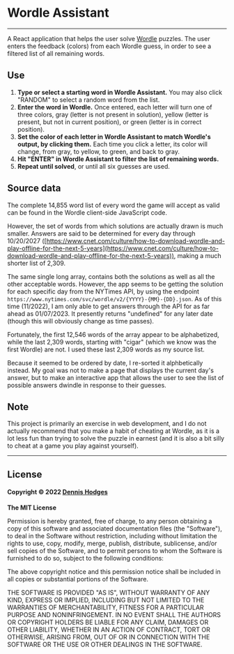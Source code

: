 # Wordle Assistant
---

A React application that helps the user solve [Wordle](https://www.nytimes.com/games/wordle/index.html) puzzles. The user enters the feedback (colors) from each Wordle guess, in order to see a filtered list of all remaining words.

## Use

1. **Type or select a starting word in Wordle Assistant.** You may also click "RANDOM" to select a random word from the list.
2. **Enter the word in Wordle.** Once entered, each letter will turn one of three colors, gray (letter is not present in solution), yellow (letter is present, but not in current position), or green (letter is in correct position).
3. **Set the color of each letter in Wordle Assistant to match Wordle's output, by clicking them.** Each time you click a letter, its color will change, from gray, to yellow, to green, and back to gray.
4. **Hit "ENTER" in Wordle Assistant to filter the list of remaining words.** 
5. **Repeat until solved**, or until all six guesses are used.

## Source data

The complete 14,855 word list of every word the game will accept as valid can be found in the Wordle client-side JavaScript code. 

However, the set of words from which solutions are actually drawn is much smaller. Answers are said to be determined for every day through 10/20/2027 ([https://www.cnet.com/culture/how-to-download-wordle-and-play-offline-for-the-next-5-years](https://www.cnet.com/culture/how-to-download-wordle-and-play-offline-for-the-next-5-years)), making a much shorter list of 2,309.

The same single long array, contains both the solutions as well as all the other acceptable words. However, the app seems to be getting the solution for each specific day from the NYTimes API, by using the endpoint `https://www.nytimes.com/svc/wordle/v2/{YYYY}-{MM}-{DD}.json`. As of this time (11/2022), I am only able to get answers through the API for as far ahead as 01/07/2023. It presently returns "undefined" for any later date (though this will obviously change as time passes). 

Fortunately, the first 12,546 words of the array appear to be alphabetized, while the last 2,309 words, starting with "cigar" (which we know was the first Wordle) are not. I used these last 2,309 words as my source list.

Because it seemed to be ordered by date, I re-sorted it alphbetically instead. My goal was not to make a page that displays the current day's answer, but to make an interactive app that allows the user to see the list of possible answers dwindle in response to their guesses.


## Note
This project is primarily an exercise in web development, and I do not actually recommend that you make a habit of cheating at Wordle, as it is a lot less fun than trying to solve the puzzle in earnest (and it is also a bit silly to cheat at a game you play against yourself).

---
## License

#### Copyright © 2022 [Dennis Hodges](https://github.com/fermentationist) 


__The MIT License__

Permission is hereby granted, free of charge, to any person obtaining a copy
of this software and associated documentation files (the "Software"), to deal
in the Software without restriction, including without limitation the rights
to use, copy, modify, merge, publish, distribute, sublicense, and/or sell
copies of the Software, and to permit persons to whom the Software is
furnished to do so, subject to the following conditions:

The above copyright notice and this permission notice shall be included in
all copies or substantial portions of the Software.

THE SOFTWARE IS PROVIDED "AS IS", WITHOUT WARRANTY OF ANY KIND, EXPRESS OR
IMPLIED, INCLUDING BUT NOT LIMITED TO THE WARRANTIES OF MERCHANTABILITY,
FITNESS FOR A PARTICULAR PURPOSE AND NONINFRINGEMENT. IN NO EVENT SHALL THE
AUTHORS OR COPYRIGHT HOLDERS BE LIABLE FOR ANY CLAIM, DAMAGES OR OTHER
LIABILITY, WHETHER IN AN ACTION OF CONTRACT, TORT OR OTHERWISE, ARISING FROM,
OUT OF OR IN CONNECTION WITH THE SOFTWARE OR THE USE OR OTHER DEALINGS IN
THE SOFTWARE.